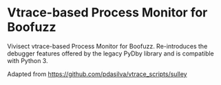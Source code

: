 # Vtrace-based Process Monitor for Boofuzz
Vivisect vtrace-based Process Monitor for Boofuzz. Re-introduces the debugger features offered by the legacy PyDby library and is compatible with Python 3.   

Adapted from https://github.com/pdasilva/vtrace_scripts/sulley
